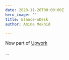 ```yaml
---
date: 2020-11-26T00:00:00Z
hero_image: ''
title: Elance-oDesk
author: Amine Mekhid

---
```

Now part of [Upwork](https://www.upwork.com/) 

...